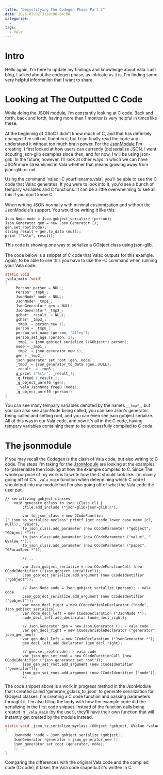 ```yaml
---
title: "Demystifying The Codegen Phase Part 2"
date: 2025-07-02T3:30:00-04:00
categories:
  - 
tags:
  - Vala
---
```


# Intro
Hello again, I'm here to update my findings and knowledge about Vala. Last blog, I talked about the codegen phase, as intricate as it is, I'm finding some very helpful information that I want to share.

# Looking at The Outputted C Code
While doing the JSON module, I'm constantly looking at C code. Back and forth, back and forth, having more than 1 monitor is very helpful in times like these. 
<br></br>
At the beginning of GSoC I didn't know much of C, and that has definitely changed. I'm still not fluent in it, but I can finally read the code and understand it without too much brain power. For the [JsonModule][JsonModule] I'm creating, I first looked at how users can currently (de)serialize JSON. I went scouting json-glib examples since then, and for now, I will be using json-glib. In the future, however, I'll look at other ways in which we can have JSON more streamlined in Vala whether that means growing away from json-glib or not.

Using the command 'valac -C yourfilename.vala', you'll be able to see the C code that Valac generates. If you were to look into it, you'd see a bunch of tempary variables and C functions. It can be a little overwhelming to see all this if you don't know C.
<br></br>
When writing JSON normally with minimal customization and without the JsonModule's support. You would be writing it like this:

   ``` vala
Json.Node node = Json.gobject_serialize (person);
Json.Generator gen = new Json.Generator ();
gen.set_root(node);
string result = gen.to_data (null);
print ("%s\n", result); 
  ```
  
This code is showing one way to serialize a GObject class using json-glib. 
<br></br>
The code below is a snippet of C code that Valac outputs for this example. Again, to be able to see this you have to use the -C command when running your Vala code. 

   ``` c
static void
_vala_main (void)
{
		Person* person = NULL;
		Person* _tmp0_;
		JsonNode* node = NULL;
		JsonNode* _tmp1_;
		JsonGenerator* gen = NULL;
		JsonGenerator* _tmp2_;
		gchar* _result_ = NULL;
		gchar* _tmp3_;
		_tmp0_ = person_new ();
		person = _tmp0_;
		person_set_name (person, "Alley");
		person_set_age (person, 2);
		_tmp1_ = json_gobject_serialize ((GObject*) person);
		node = _tmp1_;
		_tmp2_ = json_generator_new ();
		gen = _tmp2_;
		json_generator_set_root (gen, node);
		_tmp3_ = json_generator_to_data (gen, NULL);
		_result_ = _tmp3_;
		g_print ("%s\n", _result_);
		_g_free0 (_result_);
		_g_object_unref0 (gen);
		__vala_JsonNode_free0 (node);
		_g_object_unref0 (person);
}
```

You can see many tempary variables denoted by the names ```__tmp*_```, but you can also see JsonNode being called, you can see Json's generator being called and setting root, and you can even see json gobject serialize. All of this was in our Vala code, and now it's all in the C code, having tempary variables containing them to be successfully compiled to C code.

# The jsonmodule
If you may recall the Codegen is the clash of Vala code, but also writing to C code. The steps I'm taking for the [JsonModule][JsonModule] are looking at the examples to (de)serialize then looking at how the example compiled to C. Since The whole purpose of my work is to write how the C should look like. I'm mainly going off of C's ```_vala_main``` function when determining which C code I should put into my module but I'm also going off of what the Vala code the user put.

``` vala
// serializing gobject classes
	void generate_gclass_to_json (Class cl) {
		cfile.add_include ("json-glib/json-glib.h");

		var to_json_class = new CCodeFunction ("_json_%s_serialize_myclass".printf (get_ccode_lower_case_name (cl, null)), "void");
		to_json_class.add_parameter (new CCodeParameter ("gobject", "GObject *"));
		to_json_class.add_parameter (new CCodeParameter ("value", " GValue *"));
		to_json_class.add_parameter (new CCodeParameter ("pspec", "GParamSpec *"));
		
		//...

		var Json_gobject_serialize = new CCodeFunctionCall (new CCodeIdentifier ("json_gobject_serialize"));
		Json_gobject_serialize.add_argument (new CCodeIdentifier ("gobject"));

		// Json.Node node = Json.gobject_serialize (person); - vala code
		Json_gobject_serialize.add_argument (new CCodeIdentifier ("gobject"));
		var node_decl_right = new CCodeVariableDeclarator ("node", Json_gobject_serialize);
		var node_decl_left = new CCodeDeclaration ("JsonNode *");
		node_decl_left.add_declarator (node_decl_right);

		// Json.Generator gen = new Json.Generator (); - vala code
		var gen_decl_right = new CCodeVariableDeclarator ("generator", json_gen_new);
		var gen_decl_left = new CCodeDeclaration ("JsonGenerator *");
		gen_decl_left.add_declarator (gen_decl_right);

		// gen.set_root(node); - vala code
		var json_gen_set_root = new CCodeFunctionCall (new CCodeIdentifier ("json_generator_set_root"));
		json_gen_set_root.add_argument (new CCodeIdentifier ("generator"));
		json_gen_set_root.add_argument (new CCodeIdentifier ("node"));
		//...
```
The code snippet above is a work in progress method in the JsonModule that I created called 'generate_gclass_to_json' to generate serialization for GObject classes. I'm creating a C code function and passing parameters throught it. I'm also filling the body with how the example code did the serializing in the first code snippet. Instead of the function calls being created in ```_vala_main``` (by the user), they'll have their own function that will instantly get created by the module instead.

``` c
static void _json_%s_serialize_myclass (GObject *gobject, GValue *value, GParamSpec *pspec)
{
	JsonNode *node = Json_gobject_serialize (gobject);
	JsonGenerator *generator = json_generator_new ();
	json_generator_set_root (generator, node);
	//...
}
```
Comparing the differences with the original Vala code and the compiled code (C code), it takes the Vala code shape but it's written in C. 

[JsonModule]: https://gitlab.gnome.org/AlleyChaggar/vala/-/blob/alley/json-glib-module/codegen/valajsonmodule.vala 
